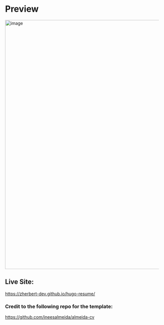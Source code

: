 # Preview

<img width="813" alt="image" src="https://github.com/zherbert-dev/hugo-resume/assets/58636593/9ef5ade6-e174-456f-b104-0455fdba4951">

## Live Site:
https://zherbert-dev.github.io/hugo-resume/

### Credit to the following repo for the template:
https://github.com/ineesalmeida/almeida-cv
